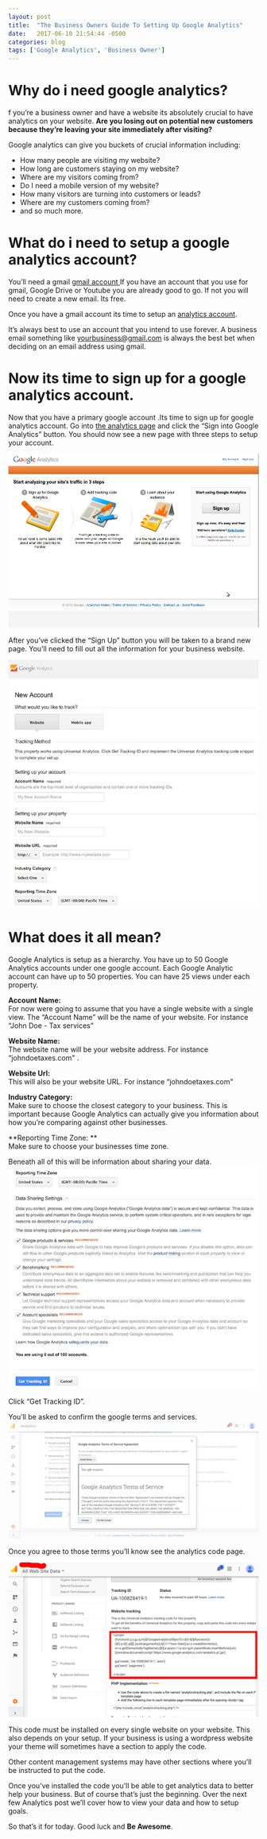 ```yaml
---
layout: post
title:  "The Business Owners Guide To Setting Up Google Analytics"
date:   2017-06-10 21:54:44 -0500
categories: blog
tags: ['Google Analytics', 'Business Owner']
---
```


Why do i need google analytics?
================================

f you’re a business owner and have a website its absolutely crucial to have analytics on your website.
**Are you losing out on potential new customers because they’re leaving your site immediately after visiting?**

Google analytics can give you buckets of crucial information including:

* How many people are visiting my website?
* How long are customers staying on my website?
* Where are my visitors coming from?
* Do I need a mobile version of my website?
* How many visitors are turning into customers or leads?
* Where are my customers coming from?
* and so much more.

What do i need to setup a google analytics account?
====================================================

You’ll need a gmail [gmail account ](https://myaccount.google.com/ "Google Account") If you have an account that you use for gmail,
Google Drive or Youtube you are already good to go. If not you will need to create a new email. Its free.

Once you have a gmail account its time to setup an [analytics account](https://www.google.com/analytics/#?modal_active=none).

It’s always best to use an account that you intend to use forever. A business email something like yourbusiness@gmail.com
is always the best bet when deciding on an email address using gmail.

Now its time to sign up for a google analytics account.
========================================================

Now that you have a primary google account .Its time to sign up for google analytics account.
Go into [the analytics page](https://www.google.com/analytics/#?modal_active=none)  and click the “Sign into Google Analytics” button.
You should now see a new page with three steps to setup your account.

![Three steps to sign up](/assets/img/analytics-1.png)

After you’ve clicked the “Sign Up” button you will be taken to a brand new page.
You’ll need to fill out all the information for your business website.

![Business Owners Guide to Google Analytics](/assets/img/analytics-2.jpg)


What does it all mean?
=======================

Google Analytics is setup as a hierarchy.  You have up to 50 Google Analytics accounts under one google account.
Each Google Analytic account can have up to 50 properties.  You can have 25 views under each property.

**Account Name:**<br />
For now were going to assume that you have a single website with a single view.
The  “Account Name” will be the name of your website.  For instance “John Doe - Tax services”

**Website Name:**<br />
The website name will be your website address. For instance “johndoetaxes.com" .

**Website Url:** <br />
This will also be your website URL.  For instance “johndoetaxes.com"

**Industry Category:** <br />
Make sure to choose the closest category to your business. This is important because Google Analytics can actually
give you information about how you’re comparing against other businesses.

**Reporting Time Zone: ** <br />
Make sure to choose your businesses time zone.

Beneath all of this will be information about sharing your data.
![Business Owners Guide to Google Analytics](/assets/img/analytics-3.jpg)

Click “Get Tracking ID”.


You’ll be asked to confirm the google terms and services.
![Business Owners Guide to Google Analytics](/assets/img/analytics-4.jpg)


Once you agree to those terms you’ll know see the analytics code page.

![Business Owners Guide to Google Analytics](/assets/img/analytics-5.jpg)

This code must be installed on every single website on your website.
This also depends on your setup. If your business is using a wordpress website your theme will sometimes have a
section to apply the code.


Other content management systems may have other sections where you’ll be instructed to put the code.

Once you’ve installed the code you’ll be able to get analytics data to better help your business. But of course that’s
just the beginning. Over the next few Analytics post we’ll cover how to view your data and how to setup goals.


So that’s it for today. Good luck and **Be Awesome**.